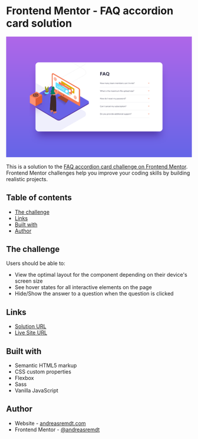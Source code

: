 # Frontend Mentor - FAQ accordion card solution

![](./screenshot.png)

This is a solution to the [FAQ accordion card challenge on Frontend Mentor](https://www.frontendmentor.io/challenges/faq-accordion-card-XlyjD0Oam). Frontend Mentor challenges help you improve your coding skills by building realistic projects.

## Table of contents

- [The challenge](#the-challenge)
- [Links](#links)
- [Built with](#built-with)
- [Author](#author)

## The challenge

Users should be able to:

- View the optimal layout for the component depending on their device's screen size
- See hover states for all interactive elements on the page
- Hide/Show the answer to a question when the question is clicked

## Links

- [Solution URL](https://github.com/andreasremdt/fm-challenges/tree/main/faq-accordion-card/)
- [Live Site URL](https://fm-challenges-ar.netlify.app/faq-accordion-card/)

## Built with

- Semantic HTML5 markup
- CSS custom properties
- Flexbox
- Sass
- Vanilla JavaScript

## Author

- Website - [andreasremdt.com](https://andreasremdt.com)
- Frontend Mentor - [@andreasremdt](https://www.frontendmentor.io/profile/andreasremdt)
